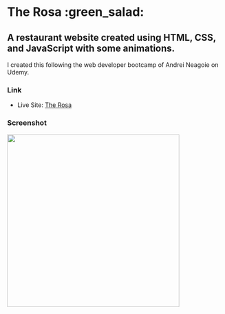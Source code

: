 <h1>The Rosa :green_salad:</h1>

<h2>A restaurant website created using HTML, CSS, and JavaScript with some animations.</h2>

<p> I created this following the web developer bootcamp of Andrei Neagoie on Udemy. </p>

### Link

- Live Site: [The Rosa]()

### Screenshot

<img src="screenshots/.png" width="400">
